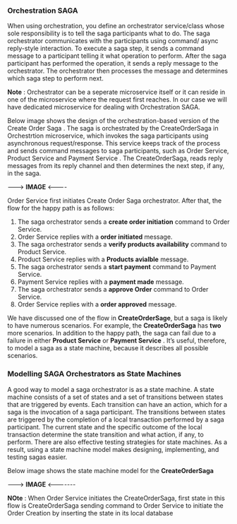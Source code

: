 ### Orchestration SAGA
When using orchestration, you define an orchestrator service/class whose sole responsibility is to tell the saga participants
what to do. The saga orchestrator communicates with the participants using command/ async reply-style interaction. To execute 
a saga step, it sends a command message to a participant telling it what operation to perform. After the saga participant has 
performed the operation, it sends a reply message to the orchestrator. The orchestrator then processes the message and determines 
which saga step to perform next.

**Note** : Orchestrator can be a seperate microservice itself or it can reside in one of the microservice where the request first 
reaches. In our case we will have dedicated microservice for dealing with Orchestration SAGA.

Below image shows the design of the orchestration-based version of the Create Order Saga . The saga is orchestrated by the 
CreateOrderSaga in Orchestrtion microservice, which invokes the saga participants using asynchronous request/response. This 
service keeps track of the process and sends command messages to saga participants, such as Order Service, Product Service and
Payment Service . The CreateOrderSaga, reads reply messages from its reply channel and then determines the next step, if any, 
in the saga.

---> **IMAGE** <----

Order Service first initiates Create Order Saga orchestrator. After that, the flow for the happy path is as follows:
1. The saga orchestrator sends a **create order initiation** command to Order Service.
2. Order Service replies with a  **order initiated** message.
3. The saga orchestrator sends a **verify products availability** command to Product Service.
4. Product Service replies with a  **Products avialble** message.
5. The saga orchestrator sends a **start payment** command to Payment Service.
6. Payment Service replies with a  **payment made** message.
7. The saga orchestrator sends a **approve Order** command to Order Service.
8. Order Service replies with a  **order approved** message.

We have discussed one of the flow in **CreateOrderSage**, but a saga is likely to have numerous scenarios. For example, the 
**CreateOrderSaga** has **two** more scenarios. In addition to the happy path, the saga can fail due to a failure in either 
**Product Service** or **Payment Service** . It’s useful, therefore, to model a saga as a state machine, because it describes 
all possible scenarios.

### Modelling SAGA Orchestrators as State Machines
A good way to model a saga orchestrator is as a state machine. A state machine consists of a set of states and a set of transitions
between states that are triggered by events. Each transition can have an action, which for a saga is the invocation of a saga 
participant. The transitions between states are triggered by the completion of a local transaction performed by a saga participant.
The current state and the specific outcome of the local transaction determine the state transition and what action, if any, to 
perform. There are also effective testing strategies for state machines. As a result, using a state machine model makes designing,
implementing, and testing sagas easier.

Below image shows the state machine model for the **CreateOrderSaga**

---> **IMAGE** <-------

**NOte** : When Order Service initiates the CreateOrderSaga, first state in this flow is CreateOrderSaga sending command to Order Service
to initiate the Order Creation by inserting the state in its local database 

